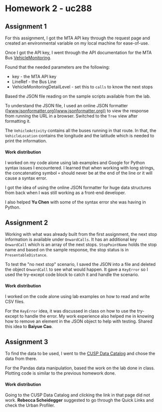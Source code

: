 # Homework 2 - uc288

## Assignment 1
For this assignment, I got the MTA API key through the request page and created an environmental variable on my local machine for ease-of-use. 

Once I got the API key, I went through the API documentation for the MTA Bus [VehicleMonitoring](http://bustime.mta.info/wiki/Developers/SIRIVehicleMonitoring). 

Found that the needed parameters are the following:
* key - the MTA API key
* LineRef - the Bus Line
* VehicleMonitoringDetailLevel - set this to `calls` to know the next stops

Based the JSON file reading on the sample scripts available from the lab.

To understand the JSON file, I used an online JSON formatter ([www.jsonformatter.org](www.jsonformatter.org)) to view the response from running the URL in a browser. Switched to the `Tree` view after formatting it.

The `VehicleActivity` contains all the buses running in that route.
In that, the `VehicleLocation` contains the longitude and the latitude which is needed to print the information.

#### Work distribution
I worked on my code alone using lab examples and Google for Python syntax issues I encountered. I learned that when working with long strings, the concatenating symbol `+` should never be at the end of the line or it will cause a syntax error.

I got the idea of using the online JSON formatter for huge data structures from back when I was still working as a front-end developer.

I also helped **Yu Chen** with some of the syntax error she was having in Python.

## Assignment 2
Working with what was already built from the first assignment, the next stop information is available under `OnwardCalls`. It has an additional key `OnwardCall` which is an array of the next stops. `StopPointName` holds the stop name and based on the sample response, the stop status is in `PresentableDistance`.

To test the "no next stop" scenario, I saved the JSON into a file and deleted the object `OnwardCall` to see what would happen. It gave a `KeyError` so I used the try-except code block to catch it and handle the scenario.

#### Work distribution
I worked on the code alone using lab examples on how to read and write CSV files.

For the `KeyError` idea, it was discussed in class on how to use the try-except to handle the error. My work experience also helped me in knowing how to remove an element in the JSON object to help with testing. Shared this idea to **Baiyue Cao**.

## Assignment 3
To find the data to be used, I went to the [CUSP Data Catalog](https://datahub.cusp.nyu.edu/data-catalog) and chose the data from there.

For the Pandas data manipulation, based the work on the lab done in class. Plotting code is similar to the previous homework done.

#### Work distribution
Going to the CUSP Data Catalog and clicking the link in that page did not work. **Rebecca Scheidegger** suggested to go through the Quick Links and check the Urban Profiler.

